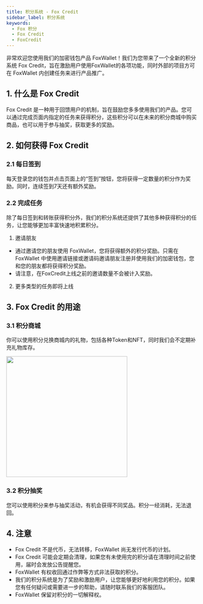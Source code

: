 ```yaml
---
title: 积分系统 - Fox Credit
sidebar_label: 积分系统
keywords:
  - Fox 积分
  - Fox Credit
  - FoxCredit
---
```


非常欢迎您使用我们的加密钱包产品 FoxWallet！我们为您带来了一个全新的积分系统 Fox Credit，旨在激励用户使用FoxWallet的各项功能，同时外部的项目方可在 FoxWallet 内创建任务来进行产品推广。

## 1. 什么是 Fox Credit
Fox Credit 是一种用于回馈用户的机制，旨在鼓励您多多使用我们的产品。您可以通过完成页面内指定的任务来获得积分，这些积分可以在未来的积分商城中购买商品，也可以用于参与抽奖，获取更多的奖励。

## 2. 如何获得 Fox Credit

### 2.1 每日签到
每天登录您的钱包并点击页面上的“签到”按钮，您将获得一定数量的积分作为奖励。同时，连续签到7天还有额外奖励。

### 2.2 完成任务
除了每日签到和转账获得积分外，我们的积分系统还提供了其他多种获得积分的任务，让您能够更加丰富快速地积累积分。

1. 邀请朋友  
* 通过邀请您的朋友使用 FoxWallet，您将获得额外的积分奖励。只需在 FoxWallet 中使用邀请链接或邀请码邀请朋友注册并使用我们的加密钱包，您和您的朋友都将获得积分奖励。  
* 请注意，在FoxCredit上线之前的邀请数量不会被计入奖励。

2. 更多类型的任务即将上线

## 3. Fox Credit 的用途

### 3.1 积分商城
你可以使用积分兑换商城内的礼物，包括各种Token和NFT，同时我们会不定期补充礼物库存。  

<img src="/img/blog/credit-mall.webp" width="320" />

### 3.2 积分抽奖
您可以使用积分来参与抽奖活动，有机会获得不同奖品。积分一经消耗，无法退回。

## 4. 注意
* Fox Credit 不是代币，无法转移，FoxWallet 尚无发行代币的计划。
* Fox Credit 可能会定期会清理，如果您有未使用完的积分请在清理时间之前使用，届时会发放公告提醒您。
* FoxWallet 有权收回通过作弊等方式非法获取的积分。
* 我们的积分系统是为了奖励和激励用户，让您能够更好地利用您的积分。如果您有任何疑问或需要进一步的帮助，请随时联系我们的客服团队。
* FoxWallet 保留对积分的一切解释权。

